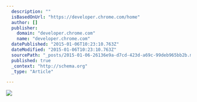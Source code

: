 ```yaml
---
  description: ""
  isBasedOnUrl: "https://developer.chrome.com/home"
  author: []
  publisher: 
    domain: "developer.chrome.com"
    name: "developer.chrome.com"
  datePublished: "2015-01-06T10:23:10.763Z"
  dateModified: "2015-01-06T10:23:10.763Z"
  sourcePath: "_posts/2015-01-06-26136e9a-d7cd-423d-a69c-99deb965bb2b.md"
  published: true
  _context: "http://schema.org"
  _type: "Article"

---
```

![](https://developer.chrome.com/static/images/mocks/webview_video_thumb.png)